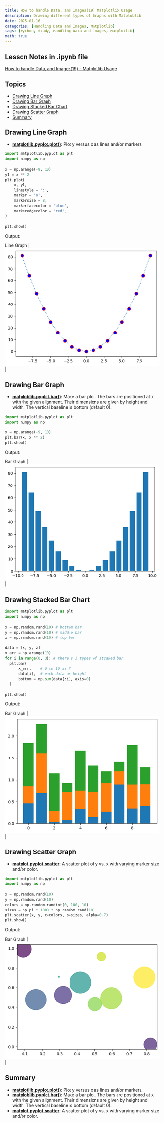 ```yaml
---
title: How to handle Data, and Images(19) Matplotlib Usage
description: Drawing different types of Graphs with Matploblib
date: 2025-01-16
categories: [Handling Data and Images, Matplotlib]
tags: [Python, Study, Handling Data and Images, Matplotlib]
math: true
---
```


## Lesson Notes in .ipynb file

[How to handle Data, and Images(19) - Matplotlib Usage](https://github.com/hyeonukim/DataProcessing_ImageHandling/blob/main/How_to_handle_Data%2C_and_Images(19)_Matplotlib_Usage.ipynb)

## Topics

- [Drawing Line Graph](#drawing-line-graph)
- [Drawing Bar Graph](#drawing-bar-graph)
- [Drawing Stacked Bar Chart](#drawing-stacked-bar-chart)
- [Drawing Scatter Graph](#drawing-scatter-graph)
- [Summary](#summary)

## Drawing Line Graph
- [**matplotlib.pyplot.plot()**](https://matplotlib.org/stable/api/_as_gen/matplotlib.pyplot.plot.html): Plot y versus x as lines and/or markers.

```python
import matplotlib.pyplot as plt
import numpy as np

x = np.arange(-9, 10)
y1 = x ** 2
plt.plot(
    x, y1,
    linestyle = ':',
    marker = 'o',
    markersize = 8,
    markerfacecolor = 'blue',
    markeredgecolor = 'red',
)

plt.show()
```

Output: 

Line Graph |
![Desktop View](/assets/img/HandleImageData/19-1.png) |

## Drawing Bar Graph
- [**matploblib.pyplot.bar()**](https://matplotlib.org/stable/api/_as_gen/matplotlib.pyplot.bar.html): Make a bar plot. The bars are positioned at x with the given alignment. Their dimensions are given by height and width. The vertical baseline is bottom (default 0).

```python
import matplotlib.pyplot as plt
import numpy as np

x = np.arange(-9, 10)
plt.bar(x, x ** 2)
plt.show()
```

Output: 

Bar Graph |
![Desktop View](/assets/img/HandleImageData/19-2.png) |

## Drawing Stacked Bar Chart

```python
import matplotlib.pyplot as plt
import numpy as np

x = np.random.rand(10) # bottom bar
y = np.random.rand(10) # middle bar
z = np.random.rand(10) # top bar

data = [x, y, z]
x_arr = np.arange(10)
for i in range(0, 3): # there's 3 types of stcaked bar
  plt.bar(
      x_arr,    # 0 to 10 as X
      data[i],  # each data as height
      bottom = np.sum(data[:i], axis=0)
  )

plt.show()
```

Output: 

Bar Graph |
![Desktop View](/assets/img/HandleImageData/19-3.png) |

## Drawing Scatter Graph
- [**matplot.pyplot.scatter**](https://matplotlib.org/stable/api/_as_gen/matplotlib.pyplot.scatter.html): A scatter plot of y vs. x with varying marker size and/or color.

```python
import matplotlib.pyplot as plt
import numpy as np

x = np.random.rand(10)
y = np.random.rand(10)
colors = np.random.randint(0, 100, 10)
sizes = np.pi * 1000 * np.random.rand(10)
plt.scatter(x, y, c=colors, s=sizes, alpha=0.7)
plt.show()
```

Output: 

Bar Graph |
![Desktop View](/assets/img/HandleImageData/19-4.png) |

## Summary

- [**matplotlib.pyplot.plot()**](https://matplotlib.org/stable/api/_as_gen/matplotlib.pyplot.plot.html): Plot y versus x as lines and/or markers.
- [**matploblib.pyplot.bar()**](https://matplotlib.org/stable/api/_as_gen/matplotlib.pyplot.bar.html): Make a bar plot. The bars are positioned at x with the given alignment. Their dimensions are given by height and width. The vertical baseline is bottom (default 0).
- [**matplot.pyplot.scatter**](https://matplotlib.org/stable/api/_as_gen/matplotlib.pyplot.scatter.html): A scatter plot of y vs. x with varying marker size and/or color.